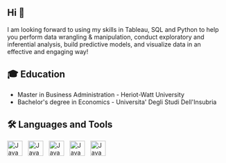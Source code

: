 ## Hi 👋

I am looking forward to using my skills in  Tableau, SQL and Python to help you perform data wrangling & manipulation, conduct exploratory and inferential analysis, build predictive models, and visualize data in an effective and engaging way! 


##   🎓 Education

- Master in Business Administration - Heriot-Watt University
- Bachelor's degree in Economics - Universita' Degli Studi Dell'Insubria

 
##  🛠 Languages and Tools

<img align="left" alt="Java" width="35px" style="padding-right:10px;" src="https://cdn.jsdelivr.net/gh/devicons/devicon/icons/vscode/vscode-original.svg" />
<img align="left" alt="Java" width="35px" style="padding-right:10px;" src="https://cdn.jsdelivr.net/gh/devicons/devicon/icons/python/python-original.svg" />
<img align="left" alt="Java" width="35px" style="padding-right:10px;" src="https://cdn.jsdelivr.net/gh/devicons/devicon/icons/postgresql/postgresql-original.svg" />
<img align="left" alt="Java" width="35px" style="padding-right:10px;" src="https://raw.githubusercontent.com/simple-icons/simple-icons/50b3ccf2dfbfdc67eed3fbbb6031815ae3c26a19/icons/tableau.svg" /> 
<img align="left" alt="Java" width="35px" style="padding-right:10px;" src="https://cdn.jsdelivr.net/gh/devicons/devicon/icons/mysql/mysql-original.svg" /> 
 
 
